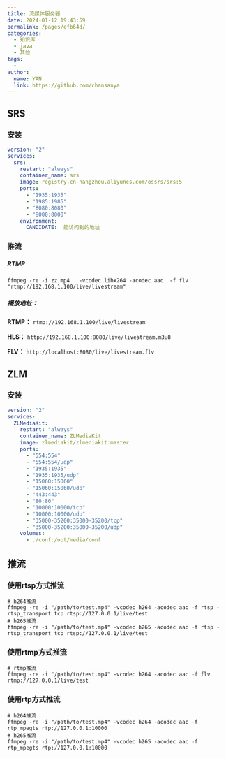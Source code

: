 ```yaml
---
title: 流媒体服务器
date: 2024-01-12 19:43:59
permalink: /pages/efb64d/
categories:
  - 知识库
  - java
  - 其他
tags:
  - 
author: 
  name: YAN
  link: https://github.com/chansanya
---
```


## SRS

### 安装
```yaml
version: "2"
services:
  srs:
    restart: "always"
    container_name: srs
    image: registry.cn-hangzhou.aliyuncs.com/ossrs/srs:5
    ports:
      - "1935:1935"
      - "1985:1985"
      - "8080:8080"
      - "8000:8000"
    environment:
      CANDIDATE:  能访问到的地址

```

### 推流

##### RTMP
```shell
ffmpeg -re -i zz.mp4   -vcodec libx264 -acodec aac  -f flv "rtmp://192.168.1.100/live/livestream"
```

##### 播放地址：
**RTMP：** `rtmp://192.168.1.100/live/livestream`

**HLS：** `http://192.168.1.100:8080/live/livestream.m3u8`

**FLV：** `http://localhost:8080/live/livestream.flv`


## ZLM

### 安装
```yaml
version: "2"
services:
  ZLMediaKit:
    restart: "always"
    container_name: ZLMediaKit
    image: zlmediakit/zlmediakit:master
    ports:
      - "554:554"
      - "554:554/udp"
      - "1935:1935"
      - "1935:1935/udp"
      - "15060:15060"
      - "15060:15060/udp"
      - "443:443"
      - "80:80"
      - "10000:10000/tcp"
      - "10000:10000/udp"
      - "35000-35200:35000-35200/tcp"
      - "35000-35200:35000-35200/udp"
    volumes:
      - ./conf:/opt/media/conf
```

## 推流

### 使用rtsp方式推流
```shell
# h264推流
ffmpeg -re -i "/path/to/test.mp4" -vcodec h264 -acodec aac -f rtsp -rtsp_transport tcp rtsp://127.0.0.1/live/test
# h265推流
ffmpeg -re -i "/path/to/test.mp4" -vcodec h265 -acodec aac -f rtsp -rtsp_transport tcp rtsp://127.0.0.1/live/test
```

### 使用rtmp方式推流
```shell
# rtmp推流
ffmpeg -re -i "/path/to/test.mp4" -vcodec h264 -acodec aac -f flv rtmp://127.0.0.1/live/test
```

### 使用rtp方式推流

```shell
# h264推流
ffmpeg -re -i "/path/to/test.mp4" -vcodec h264 -acodec aac -f rtp_mpegts rtp://127.0.0.1:10000
# h265推流
ffmpeg -re -i "/path/to/test.mp4" -vcodec h265 -acodec aac -f rtp_mpegts rtp://127.0.0.1:10000
```
